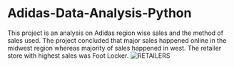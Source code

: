 # Adidas-Data-Analysis-Python
This project is an analysis on Adidas region wise sales and the method of sales used.
The project concluded that major sales happened online in the midwest region whereas majority of sales happened in west. The retailer store with highest sales was Foot Locker.
![RETAILERS](https://github.com/anmolkaur432/Adidas-Data-Analysis-Python/assets/162673584/2a8b3c31-40a8-487b-ab08-d32c3785ad85)

